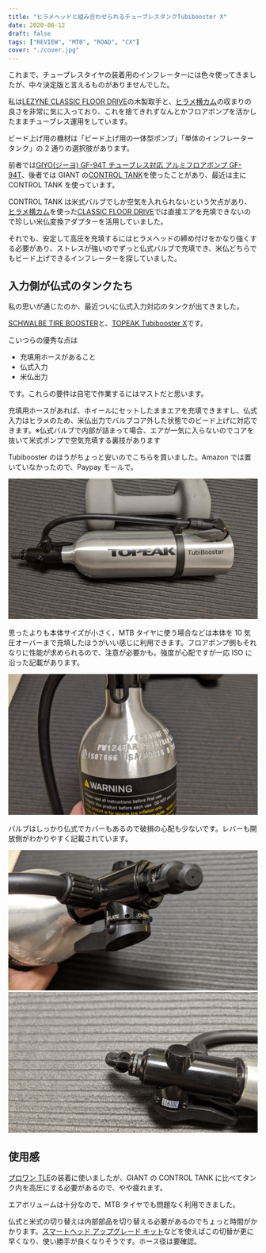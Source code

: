 ```yaml
---
title: "ヒラメヘッドと組み合わせられるチューブレスタンクTubibooster X"
date: 2020-06-12
draft: false
tags: ["REVIEW", "MTB", "ROAD", "CX"]
cover: "./cover.jpg"
---
```


これまで、チューブレスタイヤの装着用のインフレーターには色々使ってきましたが、中々決定版と言えるものがありませんでした。

私は[LEZYNE CLASSIC FLOOR DRIVE](https://www.amazon.co.jp/dp/B0753CL283/?tag=gensobunya-22)の木製取手と、[ヒラメ横カム](https://www.amazon.co.jp/dp/B01G1O3JBA/?tag=gensobunya-22)の収まりの良さを非常に気に入っており、これを捨てきれずなんとかフロアポンプを活かしたままチューブレス運用をしています。

ビード上げ用の機材は「ビード上げ用の一体型ポンプ」「単体のインフレータータンク」の 2 通りの選択肢があります。

前者では[GIYO(ジーヨ) GF-94T チューブレス対応 アルミフロアポンプ GF-94T](https://www.amazon.co.jp/dp/B01JG277DA/?tag=gensobunya-22)、後者では GIANT の[CONTROL TANK](https://www.giant.co.jp/giant20/acc_datail.php?p_id=A0000131)を使ったことがあり、最近は主に CONTROL TANK を使っています。

CONTROL TANK は米式バルブでしか空気を入れられないという欠点があり、[ヒラメ横カム](https://www.amazon.co.jp/dp/B01G1O3JBA/?tag=gensobunya-22)を使った[CLASSIC FLOOR DRIVE](https://www.amazon.co.jp/dp/B0753CL283/?tag=gensobunya-22)では直接エアを充填できないので珍しい米仏変換アダプターを活用していました。

それでも、安定して高圧を充填するにはヒラメヘッドの締め付けをかなり強くする必要があり、ストレスが強いのでずっと仏式バルブで充填でき、米仏どちらでもビード上げできるインフレーターを探していました。

## 入力側が仏式のタンクたち

私の思いが通じたのか、最近ついに仏式入力対応のタンクが出てきました。

[SCHWALBE TIRE BOOSTER](https://www.amazon.co.jp/dp/B0773KVMV6/?tag=gensobunya-22)と、[TOPEAK Tubibooster X](https://topeak.jp/pump/ppm11300.html)です。

<AmazonLinkBox url="https://www.amazon.co.jp/dp/B0773KVMV6/?tag=gensobunya-22" />

こいつらの優秀な点は

- 充填用ホースがあること
- 仏式入力
- 米仏出力

です。これらの要件は自宅で作業するにはマストだと思います。

充填用ホースがあれば、ホイールにセットしたままエアを充填できますし、仏式入力はヒラメのため、米仏出力でバルブコア外した状態でのビード上げに対応できます。※仏式バルブで内部が詰まって場合、エアが一気に入らないのでコアを抜いて米式ポンプで空気充填する裏技があります

Tubibooster のほうがちょっと安いのでこちらを買いました。Amazon では置いていなかったので、Paypay モールで。

![本体](./cover.jpg)

思ったよりも本体サイズが小さく、MTB タイヤに使う場合などは本体を 10 気圧オーバーまで充填したほうがいい感じに利用できます。フロアポンプ側もそれなりに性能が求められるので、注意が必要かも。強度が心配ですが一応 ISO に沿った記載があります。

![注意書き](./caution.jpg)

バルブはしっかり仏式でカバーもあるので破損の心配も少ないです。レバーも開放側がわかりやすく記載されています。

![lever](./lever.jpg)
![バルブ](./valve.jpg)

## 使用感

[プロワン TLE](https://www.amazon.co.jp/dp/B07WPV58SC/?tag=gensobunya-22)の装着に使いましたが、GIANT の CONTROL TANK に比べてタンク内を高圧にする必要があるので、やや疲れます。

エアボリュームは十分なので、MTB タイヤでも問題なく利用できました。

仏式と米式の切り替えは内部部品を切り替える必要があるのでちょっと時間がかかります。[スマートヘッド アップグレード キット](https://www.amazon.co.jp/dp/B004BUC576/?tag=gensobunya-22)などを使えばこの切替が更に早くなり、使い勝手が良くなりそうです。ホース径は要確認。

<AmazonLinkBox url="https://www.amazon.co.jp/dp/B004BUC576/?tag=gensobunya-22" />

